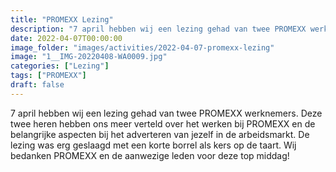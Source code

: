 ```yaml
---
title: "PROMEXX Lezing"
description: "7 april hebben wij een lezing gehad van twee PROMEXX werknemers."
date: 2022-04-07T00:00:00
image_folder: "images/activities/2022-04-07-promexx-lezing"
image: "1__IMG-20220408-WA0009.jpg"
categories: ["Lezing"]
tags: ["PROMEXX"]
draft: false
---
```


7 april hebben wij een lezing gehad van twee PROMEXX werknemers. Deze twee heren hebben ons meer verteld over het werken bij PROMEXX en de belangrijke aspecten bij het adverteren van jezelf in de arbeidsmarkt. De lezing was erg geslaagd met een korte borrel als kers op de taart. Wij bedanken PROMEXX en de aanwezige leden voor deze top middag!
